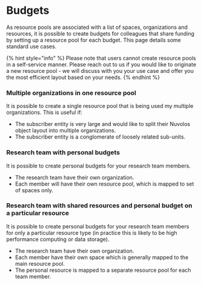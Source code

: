 # Budgets

As resource pools are associated with a list of spaces, organizations and resources, it is possible to create budgets for colleagues that share funding by setting up a resource pool for each budget. This page details some standard use cases.

{% hint style="info" %}
Please note that users cannot create resource pools in a self-service manner. Please reach out to us if you would like to originate a new resource pool - we will discuss with you your use case and offer you the most efficient layout based on your needs.
{% endhint %}

### Multiple organizations in one resource pool

It is possible to create a single resource pool that is being used my multiple organizations. This is useful if:

* The subscriber entity is very large and would like to split their Nuvolos object layout into multiple organizations.
* The subscriber entity is a conglomerate of loosely related sub-units.

### Research team with personal budgets

It is possible to create personal budgets for your research team members. 

* The research team have their own organization.
* Each member will have their own resource pool, which is mapped to set of spaces only.

### Research team with shared resources and personal budget on a particular resource

It is possible to create personal budgets for your research team members for only a particular resource type \(in practice this is likely to be high performance computing or data storage\). 

* The research team have their own organization. 
* Each member have their own space which is generally mapped to the main resource pool.
* The personal resource is mapped to a separate resource pool for each team member.





